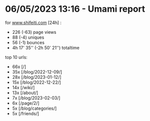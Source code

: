 # 06/05/2023 13:16 - Umami report
for www.shifeiti.com [24h] :

 - 226 (-63) page views
 - 88 (-4) uniques
 - 56 (-1) bounces
 - 4h 17' 35'' (-2h 50' 21'') totaltime


top 10 urls:
 - 66x [/]
 - 35x [/blog/2022-12-09/]
 - 28x [/blog/2023-01-12/]
 - 15x [/blog/2022-12-22/]
 - 14x [/wiki/]
 - 13x [/about/]
 - 7x [/blog/2023-02-03/]
 - 6x [/page/2/]
 - 5x [/blog/categories/]
 - 5x [/friends/]


